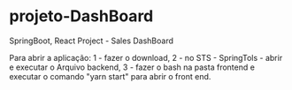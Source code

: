 # projeto-DashBoard 
SpringBoot, React Project - Sales DashBoard

Para abrir a aplicação:
1 - fazer o download,
2 - no STS - SpringTols - abrir e executar o Arquivo backend,
3 - fazer o bash na pasta frontend e executar o comando "yarn start" para abrir o front end.
